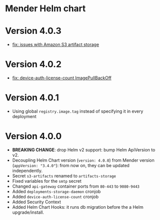 # Mender Helm chart

# Version 4.0.3
* [fix: issues with Amazon S3 artifact storage](https://northerntech.atlassian.net/browse/MEN-6482)

# Version 4.0.2
* [fix: device-auth-license-count ImagePullBackOff](https://github.com/mendersoftware/mender-helm/pull/151)

# Version 4.0.1
* Using global `registry.image.tag` instead of specifying it in every deployment

# Version 4.0.0
* **BREAKING CHANGE**: drop Helm v2 support: bump Helm ApiVersion to v2.
* Decoupling Helm Chart version (`version: 4.0.0`) from Mender version (`appVersion: "3.4.0"`): from now on, they can be updated independently.
* Secret `s3-artifacts` renamed to `artifacts-storage`
* Fixed variables for the `smtp` secret
* Changed `api-gateway` container ports from `80-443` to `9080-9443`
* Added `deployments-storage-daemon` cronjob
* Added `device-auth-license-count` cronjob
* Added Security Context
* Added Helm Chart Hooks: it runs db migration before the a Helm upgrade/install.

